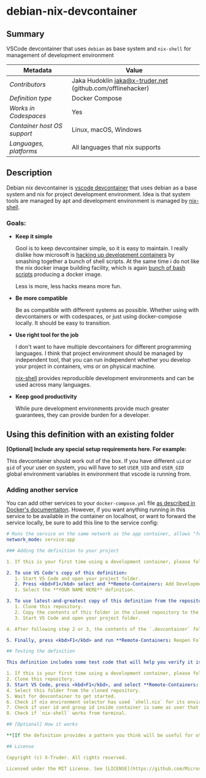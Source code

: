 # debian-nix-devcontainer

## Summary

VSCode devcontainer that uses `debian` as base system and `nix-shell` for
management of development environment

| Metadata | Value |  
|----------|-------|
| *Contributors* | Jaka Hudoklin <jaka@x-truder.net> (github.com/offlinehacker) |
| *Definition type* | Docker Compose |
| *Works in Codespaces* | Yes |
| *Container host OS support* | Linux, macOS, Windows |
| *Languages, platforms* | All languages that nix supports |

## Description

Debian nix devcontainer is [vscode devcontainer](https://code.visualstudio.com/docs/remote/containers)
that uses debian as a base system and nix for project development environment.
Idea is that system tools are managed by apt and development environment is
managed by [nix-shell](https://nixos.org/manual/nix/stable/#sec-nix-shell).

### Goals:

- **Keep it simple**

   Gool is to keep devcontainer simple, so it is easy to maintain. I really
   dislike how microsoft is [hacking up development containers](https://github.com/microsoft/vscode-dev-containers/blob/master/containers/go/.devcontainer/base.Dockerfile) by smashing together a bunch of shell scripts. At the same time i do not like the nix docker image building
   facility, which is again [bunch of bash scripts](https://github.com/NixOS/nixpkgs/blob/master/pkgs/build-support/docker/default.nix)
   producing a docker image.

   Less is more, less hacks means more fun.

- **Be more compatible**

   Be as compatible with different systems as possible. Whether using with
   devcontainers or with codespaces, or just using docker-compose locally.
   It should be easy to transition.

- **Use right tool for the job**

   I don't want to have multiple devcontainers for different programming
   languages. I think that project environment should be managed by
   independent tool, that you can run independent whether you develop your
   project in containers, vms or on physical machine.

   [nix-shell](https://nixos.org/manual/nix/stable/#sec-nix-shell) provides
   reproducible development environments and can be used across many
   languages.

- **Keep good productivity**

   While pure development environments provide much greater guarantees,
   they can provide burden for a developer.

## Using this definition with an existing folder

**[Optional] Include any special setup requirements here. For example:**

This devcontainer should work out of the box. If you have different `uid`
or `gid` of your user on system, you will have to set `USER_UID` and
`USER_GID` global environment variables in environment that vscode is running
from.

### Adding another service

You can add other services to your `docker-compose.yml` file [as described in Docker's documentaiton](https://docs.docker.com/compose/compose-file/#service-configuration-reference). However, if you want anything running in this service to be available in the container on localhost, or want to forward the service locally, be sure to add this line to the service config:

```yaml
# Runs the service on the same network as the app container, allows "forwardPorts" in devcontainer.json function.
network_mode: service:app

### Adding the definition to your project

1. If this is your first time using a development container, please follow the [getting started steps](https://aka.ms/vscode-remote/containers/getting-started) to set up your machine.

2. To use VS Code's copy of this definition:
   1. Start VS Code and open your project folder.
   2. Press <kbd>F1</kbd> select and **Remote-Containers: Add Development Container Configuration Files...** from the command palette.
   3. Select the **YOUR NAME HERE** definition.

3. To use latest-and-greatest copy of this definition from the repository:
   1. Clone this repository.
   2. Copy the contents of this folder in the cloned repository to the root of your project folder.
   3. Start VS Code and open your project folder.

4. After following step 2 or 3, the contents of the `.devcontainer` folder in your project can be adapted to meet your needs.

5. Finally, press <kbd>F1</kbd> and run **Remote-Containers: Reopen Folder in Container** to start using the definition.

## Testing the definition

This definition includes some test code that will help you verify it is working as expected on your system. Follow these steps:

1. If this is your first time using a development container, please follow the [getting started steps](https://aka.ms/vscode-remote/containers/getting-started) to set up your machine.
2. Clone this repository.
3. Start VS Code, press <kbd>F1</kbd>, and select **Remote-Containers: Open Folder in Container...**
4. Select this folder from the cloned repository.
5. Wait for devcontainer to get started.
6. Check if nix environment selector has used `shell.nix` for its environment.
7. Check if user id and group id inside container is same as user that vscode is running from.
8. Check if `nix-shell` works from terminal.

## [Optional] How it works

**[If the definition provides a pattern you think will be useful for others, describe the it here.]**

## License

Copyright (c) X-Truder. All rights reserved.

Licensed under the MIT License. See [LICENSE](https://github.com/Microsoft/vscode-dev-containers/blob/master/LICENSE).
